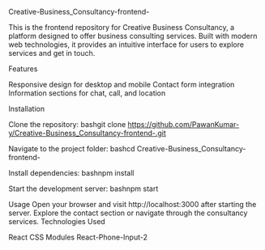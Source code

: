 Creative-Business_Consultancy-frontend-

This is the frontend repository for Creative Business Consultancy, a platform designed to offer business consulting services. Built with modern web technologies, it provides an intuitive interface for users to explore services and get in touch.

Features

Responsive design for desktop and mobile
Contact form integration
Information sections for chat, call, and location

Installation

Clone the repository:
bashgit clone https://github.com/PawanKumar-y/Creative-Business_Consultancy-frontend-.git

Navigate to the project folder:
bashcd Creative-Business_Consultancy-frontend-

Install dependencies:
bashnpm install

Start the development server:
bashnpm start


Usage
Open your browser and visit http://localhost:3000 after starting the server. Explore the contact section or navigate through the consultancy services.
Technologies Used

React
CSS Modules
React-Phone-Input-2